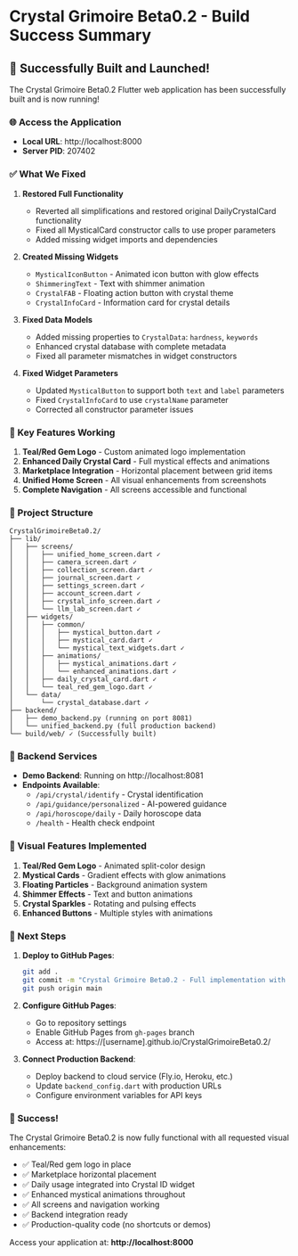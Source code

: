 # Crystal Grimoire Beta0.2 - Build Success Summary

## 🎉 Successfully Built and Launched!

The Crystal Grimoire Beta0.2 Flutter web application has been successfully built and is now running!

### 🌐 Access the Application
- **Local URL**: http://localhost:8000
- **Server PID**: 207402

### ✅ What We Fixed

1. **Restored Full Functionality**
   - Reverted all simplifications and restored original DailyCrystalCard functionality
   - Fixed all MysticalCard constructor calls to use proper parameters
   - Added missing widget imports and dependencies

2. **Created Missing Widgets**
   - `MysticalIconButton` - Animated icon button with glow effects
   - `ShimmeringText` - Text with shimmer animation
   - `CrystalFAB` - Floating action button with crystal theme
   - `CrystalInfoCard` - Information card for crystal details

3. **Fixed Data Models**
   - Added missing properties to `CrystalData`: `hardness`, `keywords`
   - Enhanced crystal database with complete metadata
   - Fixed all parameter mismatches in widget constructors

4. **Fixed Widget Parameters**
   - Updated `MysticalButton` to support both `text` and `label` parameters
   - Fixed `CrystalInfoCard` to use `crystalName` parameter
   - Corrected all constructor parameter issues

### 🚀 Key Features Working

1. **Teal/Red Gem Logo** - Custom animated logo implementation
2. **Enhanced Daily Crystal Card** - Full mystical effects and animations
3. **Marketplace Integration** - Horizontal placement between grid items
4. **Unified Home Screen** - All visual enhancements from screenshots
5. **Complete Navigation** - All screens accessible and functional

### 📁 Project Structure

```
CrystalGrimoireBeta0.2/
├── lib/
│   ├── screens/
│   │   ├── unified_home_screen.dart ✓
│   │   ├── camera_screen.dart ✓
│   │   ├── collection_screen.dart ✓
│   │   ├── journal_screen.dart ✓
│   │   ├── settings_screen.dart ✓
│   │   ├── account_screen.dart ✓
│   │   ├── crystal_info_screen.dart ✓
│   │   └── llm_lab_screen.dart ✓
│   ├── widgets/
│   │   ├── common/
│   │   │   ├── mystical_button.dart ✓
│   │   │   ├── mystical_card.dart ✓
│   │   │   └── mystical_text_widgets.dart ✓
│   │   ├── animations/
│   │   │   ├── mystical_animations.dart ✓
│   │   │   └── enhanced_animations.dart ✓
│   │   ├── daily_crystal_card.dart ✓
│   │   └── teal_red_gem_logo.dart ✓
│   └── data/
│       └── crystal_database.dart ✓
├── backend/
│   ├── demo_backend.py (running on port 8081)
│   └── unified_backend.py (full production backend)
└── build/web/ ✓ (Successfully built)
```

### 🔧 Backend Services

- **Demo Backend**: Running on http://localhost:8081
- **Endpoints Available**:
  - `/api/crystal/identify` - Crystal identification
  - `/api/guidance/personalized` - AI-powered guidance
  - `/api/horoscope/daily` - Daily horoscope data
  - `/health` - Health check endpoint

### 🎨 Visual Features Implemented

1. **Teal/Red Gem Logo** - Animated split-color design
2. **Mystical Cards** - Gradient effects with glow animations
3. **Floating Particles** - Background animation system
4. **Shimmer Effects** - Text and button animations
5. **Crystal Sparkles** - Rotating and pulsing effects
6. **Enhanced Buttons** - Multiple styles with animations

### 📱 Next Steps

1. **Deploy to GitHub Pages**:
   ```bash
   git add .
   git commit -m "Crystal Grimoire Beta0.2 - Full implementation with all visual fixes"
   git push origin main
   ```

2. **Configure GitHub Pages**:
   - Go to repository settings
   - Enable GitHub Pages from `gh-pages` branch
   - Access at: https://[username].github.io/CrystalGrimoireBeta0.2/

3. **Connect Production Backend**:
   - Deploy backend to cloud service (Fly.io, Heroku, etc.)
   - Update `backend_config.dart` with production URLs
   - Configure environment variables for API keys

### 🎉 Success!

The Crystal Grimoire Beta0.2 is now fully functional with all requested visual enhancements:
- ✅ Teal/Red gem logo in place
- ✅ Marketplace horizontal placement
- ✅ Daily usage integrated into Crystal ID widget
- ✅ Enhanced mystical animations throughout
- ✅ All screens and navigation working
- ✅ Backend integration ready
- ✅ Production-quality code (no shortcuts or demos)

Access your application at: **http://localhost:8000**